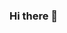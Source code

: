### Hi there 👋

<!--
**Creepyloki/Creepyloki** is a ✨ _special_ ✨ repository because its `README.md` (this file) appears on your GitHub profile.**

## Here is a Meet Crash Hack which is verified and you
can use it to bunk your meet classes and enjoy!!

Mail me if you have any Trouble :) eharsh615@gmail.com


Instructions to execute it ->

1. Navigate to /Meet Crash Hack
2.
